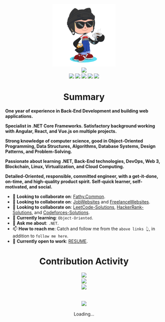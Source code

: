 <div align="center">
    <img src="GitHub.png" height="200">
</div>
<div align="center">
    <img src="https://readme-typing-svg.herokuapp.com/?color=%236FDA44&size=32&center=true&vCenter=true&width=600&height=50&lines=Hi+👋+I'm+Ahmed;Back-End+Engineer+@+Axapta.+Ltd;Freelancer+Software+Engineer;.NET+Engineer;Open-Source+Enthusiast">
</div>
<div align="center">
    <a href="https://www.linkedin.com/in/SWE-Ahmed-Osman/"><img src="https://img.shields.io/badge/LinkedIn-0077b5?style=flat&logo=linkedin"></a>
    <a href="https://profile.indeed.com/p/ahmedo-pkgw238"><img src="https://img.shields.io/badge/Indeed-003A9B?style=flat&logo=indeed"></a>
    <a href="https://www.upwork.com/freelancers/~0121ca7f3563e57c0b?s=1110580748673863680"><img src="https://img.shields.io/badge/Upwork-494949?style=flat&logo=upwork"></a>
    <a href="https://stackoverflow.com/users/11837259/ahmed-fathy"><img src="https://img.shields.io/badge/Stack Overflow-f48024?style=flat&logo=stackoverflow&logoColor=white"></a>
    <a href="https://t.me/SWE_Ahmed_Osman"><img src="https://img.shields.io/badge/Telegram-0088cc?style=flat&logo=telegram"></a>
</div>


<h1 align="center">Summary</h1>

**One year of experience in Back-End Development and building web applications.**

**Specialist in .NET Core Frameworks. Satisfactory background working with Angular, React, and Vue.js on multiple projects.**

**Strong knowledge of computer science, good in Object-Oriented Programming, Data Structures, Algorithms, Database Systems, Design Patterns, and Problem-Solving.**

**Passionate about learning .NET, Back-End technologies, DevOps, Web 3, Blockchain, Linux, Virtualization, and Cloud Computing.**

**Detailed-Oriented, responsible, committed engineer, with a get-it-done, on-time, and high-quality product spirit. Self-quick learner, self-motivated, and social.**


<!-- * 🔭 **I’m currently working on**: [BookStore.MVC](https://github.com/SWE-Ahmed-Osman/BookStore.MVC). -->

* 🔭 **Looking to collaborate on**: [Fathy.Common](https://github.com/SWE-Ahmed-Osman/Fathy.Common).
* 🔭 **Looking to collaborate on**: [JobWebsites](https://gist.github.com/SWE-Ahmed-Osman/950f28910c9a3804c8d39d8d5f042916) and [FreelanceWebsites](https://gist.github.com/SWE-Ahmed-Osman/0861a0a926bfd5c1b0e85dd827c1efe9).
* 🔭 **Looking to collaborate on**: [LeetCode-Solutions](https://github.com/SWE-Ahmed-Osman/LeetCode-Solutions), [HackerRank-Solutions](https://github.com/SWE-Ahmed-Osman/HackerRank-Solutions), and [Codeforces-Solutions](https://github.com/SWE-Ahmed-Osman/Codeforces-Solutions).
* 🌱 **Currently learning**: `Object-Oriented`.
* 💬 **Ask me about**: `.NET`.
* 📫 **How to reach me**: Catch and follow me from the `above links 👆`, in addition to `follow me here`.
* 🤔 **Currently open to work**: [RESUME](https://raw.githubusercontent.com/SWE-Ahmed-Osman/SWE-Ahmed-Osman/main/RESUME.pdf).


<!-- <h1 align="center">Skills</h1>

```json
{
    "skills": [
        "C#",                                   "ASP.NET Core Web API",     "Entity Framework Core",
        "Database Systems",                     "JSON Web Token (JWT)",     "Language Integrated Query (LINQ)",
        ".NET Core",                            "ASP.NET Core MVC",         "Microsoft Azure",
        "Software Engineering Practices",       "Clean Code",               "Unit Testing",
        "Microservices",                        "Cloud Computing",          "Problem Solving",
        "Object-Oriented Programming (OOP)",    "Data Structures",          "Algorithms",
        "SQL",                                  "Git",                      "Unix / Linux"
    ]
}
``` -->


<div align="center">
    <h1>Contribution Activity</h1>
    <img src="https://github-readme-streak-stats.herokuapp.com/?user=SWE-Ahmed-Osman&theme=dark&date_format=d-m-Y&currStreakLabel=6FDA44&fire=6FDA44&ring=6FDA44" width="500">
    <br>
    <img src="https://github-readme-stats.vercel.app/api/?username=SWE-Ahmed-Osman&show=reviews,discussions_started,discussions_answered,prs_merged,prs_merged_percentage&title_color=6FDA44&text_color=FFFFFF&show_icons=true&icon_color=6FDA44&include_all_commits=true&count_private=true&theme=dark" width="500">
    <br>
    <img src="https://github-readme-stats.vercel.app/api/top-langs/?username=SWE-Ahmed-Osman&layout=donut&theme=dark&title_color=6FDA44" width="500">
</div>
<br>
<br>
<div align="center">
    <img src="GitHub.gif" height="100">
    <p>Loading...</p>
</div>
